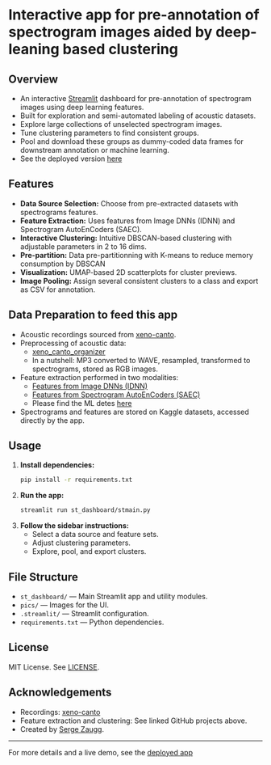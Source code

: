 # Interactive app for pre-annotation of spectrogram images aided by deep-leaning based clustering

## Overview

- An interactive [Streamlit](https://streamlit.io/) dashboard for pre-annotation of spectrogram images using deep learning features.
- Built for exploration and semi-automated labeling of acoustic datasets.
- Explore large collections of unselected spectrogram images.
- Tune clustering parameters to find consistent groups.
- Pool and download these groups as dummy-coded data frames for downstream annotation or machine learning.
- See the deployed version [here](https://spectrogram-image-clustering.streamlit.app)

## Features

- **Data Source Selection:** Choose from pre-extracted datasets with spectrograms features.
- **Feature Extraction:** Uses features from Image DNNs (IDNN) and Spectrogram AutoEnCoders (SAEC).
- **Interactive Clustering:** Intuitive DBSCAN-based clustering with adjustable parameters in 2 to 16 dims.
- **Pre-partition:** Data pre-partitionning with K-means to reduce memory consumption by DBSCAN  
- **Visualization:** UMAP-based 2D scatterplots for cluster previews.
- **Image Pooling:** Assign several consistent clusters to a class and export as CSV for annotation.

## Data Preparation to feed this app

- Acoustic recordings sourced from [xeno-canto](https://xeno-canto.org/).
- Preprocessing of acoustic data:
  - [xeno_canto_organizer](https://github.com/sergezaugg/xeno_canto_organizer)
  - In a nutshell: MP3 converted to WAVE, resampled, transformed to spectrograms, stored as RGB images.
- Feature extraction performed in two modalities:
  - [Features from Image DNNs (IDNN)](https://github.com/sergezaugg/feature_extraction_idnn)
  - [Features from Spectrogram AutoEnCoders (SAEC)](https://github.com/sergezaugg/feature_extraction_saec)
  - Please find the ML detes [here](https://spectrogram-image-clustering.streamlit.app/page01)
- Spectrograms and features are stored on Kaggle datasets, accessed directly by the app.

## Usage

1. **Install dependencies:**
    ```bash
    pip install -r requirements.txt
    ```
2. **Run the app:**
    ```bash
    streamlit run st_dashboard/stmain.py
    ```
3. **Follow the sidebar instructions:**
    - Select a data source and feature sets.
    - Adjust clustering parameters.
    - Explore, pool, and export clusters.

## File Structure

- `st_dashboard/` — Main Streamlit app and utility modules.
- `pics/` — Images for the UI.
- `.streamlit/` — Streamlit configuration.
- `requirements.txt` — Python dependencies.

## License

MIT License. See [LICENSE](LICENSE).

## Acknowledgements

- Recordings: [xeno-canto](https://xeno-canto.org/)
- Feature extraction and clustering: See linked GitHub projects above.
- Created by [Serge Zaugg](https://www.linkedin.com/in/dkifh34rtn345eb5fhrthdbgf45/).

---

For more details and a live demo, see the [deployed app](https://spectrogram-image-clustering.streamlit.app)